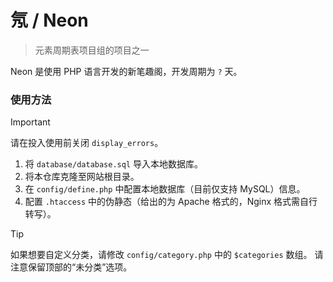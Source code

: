 # 氖 / Neon

> 元素周期表项目组的项目之一

Neon 是使用 PHP 语言开发的新笔趣阁，开发周期为 `?` 天。

### 使用方法

> [!IMPORTANT]
> 请在投入使用前关闭 `display_errors`。

1. 将 `database/database.sql` 导入本地数据库。
2. 将本仓库克隆至网站根目录。
3. 在 `config/define.php` 中配置本地数据库（目前仅支持 MySQL）信息。
4. 配置 `.htaccess` 中的伪静态（给出的为 Apache 格式的，Nginx 格式需自行转写）。

> [!TIP]
> 如果想要自定义分类，请修改 `config/category.php` 中的 `$categories` 数组。
> 请注意保留顶部的“未分类”选项。